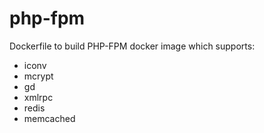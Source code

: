 # php-fpm
Dockerfile to build PHP-FPM docker image which supports:
- iconv
- mcrypt
- gd
- xmlrpc
- redis
- memcached

